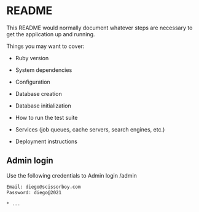 # README

This README would normally document whatever steps are necessary to get the
application up and running.

Things you may want to cover:

* Ruby version

* System dependencies

* Configuration

* Database creation

* Database initialization

* How to run the test suite

* Services (job queues, cache servers, search engines, etc.)

* Deployment instructions

## Admin login

Use the following credentials to Admin login /admin

```bash
Email: diego@scissorboy.com
Password: diego@2021

* ...
